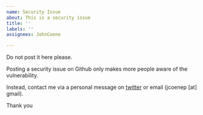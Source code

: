 ```yaml
---
name: Security Issue
about: This is a security issue
title: ''
labels: ''
assignees: JohnCoene

---
```


Do not post it here please.

Posting a security issue on Github only makes more people aware of the vulnerability.

Instead, contact me via a personal message on [twitter](https://twitter.com/jdatap) or email (jcoenep [at] gmail).

Thank you
